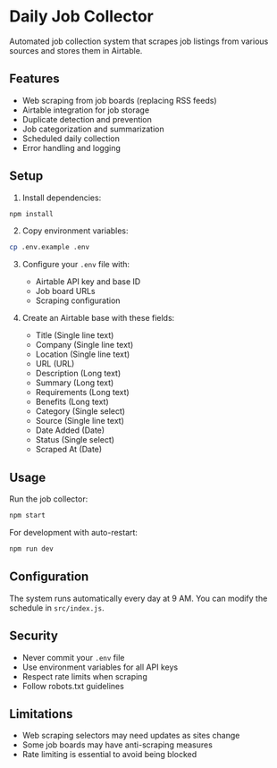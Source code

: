 # Daily Job Collector

Automated job collection system that scrapes job listings from various sources and stores them in Airtable.

## Features

- Web scraping from job boards (replacing RSS feeds)
- Airtable integration for job storage
- Duplicate detection and prevention
- Job categorization and summarization
- Scheduled daily collection
- Error handling and logging

## Setup

1. Install dependencies:
```bash
npm install
```

2. Copy environment variables:
```bash
cp .env.example .env
```

3. Configure your `.env` file with:
   - Airtable API key and base ID
   - Job board URLs
   - Scraping configuration

4. Create an Airtable base with these fields:
   - Title (Single line text)
   - Company (Single line text)
   - Location (Single line text)
   - URL (URL)
   - Description (Long text)
   - Summary (Long text)
   - Requirements (Long text)
   - Benefits (Long text)
   - Category (Single select)
   - Source (Single line text)
   - Date Added (Date)
   - Status (Single select)
   - Scraped At (Date)

## Usage

Run the job collector:
```bash
npm start
```

For development with auto-restart:
```bash
npm run dev
```

## Configuration

The system runs automatically every day at 9 AM. You can modify the schedule in `src/index.js`.

## Security

- Never commit your `.env` file
- Use environment variables for all API keys
- Respect rate limits when scraping
- Follow robots.txt guidelines

## Limitations

- Web scraping selectors may need updates as sites change
- Some job boards may have anti-scraping measures
- Rate limiting is essential to avoid being blocked